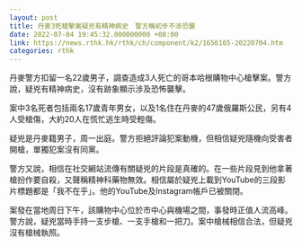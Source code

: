 ```yaml
---
layout: post
title: 丹麥3死槍擊案疑兇有精神病史　警方稱初步不涉恐襲
date: 2022-07-04 19:45:32.000000000 +08:00
link: https://news.rthk.hk/rthk/ch/component/k2/1656165-20220704.htm
categories: rthk
---
```


丹麥警方扣留一名22歲男子，調查造成3人死亡的哥本哈根購物中心槍擊案。警方說，疑兇有精神病史，沒有跡象顯示涉及恐怖襲擊。

案中3名死者包括兩名17歲青年男女，以及1名住在丹麥的47歲俄羅斯公民，另有4人受槍傷，大約20人在慌忙逃生時受輕傷。

疑兇是丹麥籍男子，周一出庭。警方拒絕評論犯案動機，但相信疑兇隨機向受害者開槍，單獨犯案沒有同黨。

警方又說，相信在社交網站流傳有關疑兇的片段是真確的。在一些片段見到他拿著槍扮作要自殺，又聲稱精神科藥物無效。相信屬於疑兇上載到YouTube的三段影片標題都是「我不在乎」。他的YouTube及Instagram帳戶已被關閉。

案發在當地周日下午，該購物中心位於市中心與機場之間，事發時正值人流高峰。警方說，疑兇當時手持一支步槍、一支手槍和一把刀。案中槍械相信合法，但疑兇沒有槍械執照。
